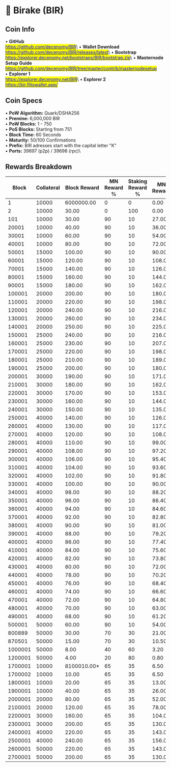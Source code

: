 # 🔸 Birake (BIR)

## Coin Info

• **GitHub**\
[<mark style="color:blue;">https://github.com/decenomy/BIR</mark>](https://github.com/decenomy/BIR)<mark style="color:blue;"></mark>\ <mark style="color:blue;"></mark>• **Wallet Download**\
[<mark style="color:blue;">https://github.com/decenomy/BIR/releases/latest</mark>](https://github.com/decenomy/BIR/releases/latest)<mark style="color:blue;"></mark>\ <mark style="color:blue;"></mark>• **Bootstrap**\
[<mark style="color:blue;">https://explorer.decenomy.net/bootstraps/BIR/bootstrap.zip</mark>](https://explorer.decenomy.net/bootstraps/BIR/bootstrap.zip)<mark style="color:blue;"></mark>\ <mark style="color:blue;"></mark>• **Masternode Setup Guide**\
[<mark style="color:blue;">https://github.com/decenomy/BIR/tree/master/contrib/masternodesetup</mark>](https://github.com/decenomy/BIR/tree/master/contrib/masternodesetup)\
• **Explorer 1** \
[<mark style="color:blue;">https://explorer.decenomy.net/BIR</mark>](https://explorer.decenomy.net/BIR)<mark style="color:blue;"></mark>\ <mark style="color:blue;"></mark>• **Explorer 2**\
[<mark style="color:blue;">https://bir.flitswallet.app/</mark>](https://bir.flitswallet.app/)<mark style="color:blue;"></mark>



## Coin Specs

• **PoW Algorithm:** Quark/DSHA256\
• **Premine:** 6,000,000 BIR\
• **PoW Blocks:** 1 - 750\
• **PoS Blocks:** Starting from 751\
• **Block Time:** 60 Seconds\
• **Maturity:** 50/100 Confirmations\
• **Prefix:** BIR adresses start with the capital letter "K"\
• **Ports:** 39697 (p2p) / 39698 (rpc)\


## Rewards Breakdown



| Block   | Collateral | Block Reward | MN Reward % | Staking Reward % | MN Reward | Staker Reward | roi 500 | roi 1000 | roi 1500 | roi 2000 | roi 2500 | coin supply |
| ------- | ---------- | ------------ | ----------- | ---------------- | --------- | ------------- | ------- | -------- | -------- | -------- | -------- | ----------- |
| 1       | 10000      | 6000000.00   | 0           | 0                | 0.00      | 0.00          | 0.00    | 0.00     | 0.00     | 0.00     | 0.00     | 6M          |
| 2       | 10000      | 30.00        | 0           | 100              | 0.00      | 30.00         | 0.00    | 0.00     | 0.00     | 0.00     | 0.00     | 6M          |
| 101     | 10000      | 30.00        | 90          | 10               | 27.00     | 3.00          | 283.82  | 141.91   | 94.61    | 70.96    | 56.76    | 6M          |
| 20001   | 10000      | 40.00        | 90          | 10               | 36.00     | 4.00          | 378.43  | 189.22   | 126.14   | 94.61    | 75.69    | 7M          |
| 30001   | 10000      | 60.00        | 90          | 10               | 54.00     | 6.00          | 567.65  | 283.82   | 189.22   | 141.91   | 113.53   | 7M          |
| 40001   | 10000      | 80.00        | 90          | 10               | 72.00     | 8.00          | 756.86  | 378.43   | 252.29   | 189.22   | 151.37   | 8M          |
| 50001   | 15000      | 100.00       | 90          | 10               | 90.00     | 10.00         | 630.72  | 315.36   | 210.24   | 157.68   | 126.14   | 8M          |
| 60001   | 15000      | 120.00       | 90          | 10               | 108.00    | 12.00         | 756.86  | 378.43   | 252.29   | 189.22   | 151.37   | 9M          |
| 70001   | 15000      | 140.00       | 90          | 10               | 126.00    | 14.00         | 883.01  | 441.50   | 294.34   | 220.75   | 176.60   | 11M         |
| 80001   | 15000      | 160.00       | 90          | 10               | 144.00    | 16.00         | 1009.15 | 504.58   | 336.38   | 252.29   | 201.83   | 12M         |
| 90001   | 15000      | 180.00       | 90          | 10               | 162.00    | 18.00         | 1135.30 | 567.65   | 378.43   | 283.82   | 227.06   | 14M         |
| 100001  | 20000      | 200.00       | 90          | 10               | 180.00    | 20.00         | 946.08  | 473.04   | 315.36   | 236.52   | 189.22   | 15M         |
| 110001  | 20000      | 220.00       | 90          | 10               | 198.00    | 22.00         | 1040.69 | 520.34   | 346.90   | 260.17   | 208.14   | 17M         |
| 120001  | 20000      | 240.00       | 90          | 10               | 216.00    | 24.00         | 1135.30 | 567.65   | 378.43   | 283.82   | 227.06   | 20M         |
| 130001  | 20000      | 260.00       | 90          | 10               | 234.00    | 26.00         | 1229.90 | 614.95   | 409.97   | 307.48   | 245.98   | 22M         |
| 140001  | 20000      | 250.00       | 90          | 10               | 225.00    | 25.00         | 1182.60 | 591.30   | 394.20   | 295.65   | 236.52   | 25M         |
| 150001  | 25000      | 240.00       | 90          | 10               | 216.00    | 24.00         | 908.24  | 454.12   | 302.75   | 227.06   | 181.65   | 27M         |
| 160001  | 25000      | 230.00       | 90          | 10               | 207.00    | 23.00         | 870.39  | 435.20   | 290.13   | 217.60   | 174.08   | 30M         |
| 170001  | 25000      | 220.00       | 90          | 10               | 198.00    | 22.00         | 832.55  | 416.28   | 277.52   | 208.14   | 166.51   | 32M         |
| 180001  | 25000      | 210.00       | 90          | 10               | 189.00    | 21.00         | 794.71  | 397.35   | 264.90   | 198.68   | 158.94   | 34M         |
| 190001  | 25000      | 200.00       | 90          | 10               | 180.00    | 20.00         | 756.86  | 378.43   | 252.29   | 189.22   | 151.37   | 36M         |
| 200001  | 30000      | 190.00       | 90          | 10               | 171.00    | 19.00         | 599.18  | 299.59   | 199.73   | 149.80   | 119.84   | 38M         |
| 210001  | 30000      | 180.00       | 90          | 10               | 162.00    | 18.00         | 567.65  | 283.82   | 189.22   | 141.91   | 113.53   | 40M         |
| 220001  | 30000      | 170.00       | 90          | 10               | 153.00    | 17.00         | 536.11  | 268.06   | 178.70   | 134.03   | 107.22   | 42M         |
| 230001  | 30000      | 160.00       | 90          | 10               | 144.00    | 16.00         | 504.58  | 252.29   | 168.19   | 126.14   | 100.92   | 44M         |
| 240001  | 30000      | 150.00       | 90          | 10               | 135.00    | 15.00         | 473.04  | 236.52   | 157.68   | 118.26   | 94.61    | 45M         |
| 250001  | 40000      | 140.00       | 90          | 10               | 126.00    | 14.00         | 331.13  | 165.56   | 110.38   | 82.78    | 66.23    | 47M         |
| 260001  | 40000      | 130.00       | 90          | 10               | 117.00    | 13.00         | 307.48  | 153.74   | 102.49   | 76.87    | 61.50    | 48M         |
| 270001  | 40000      | 120.00       | 90          | 10               | 108.00    | 12.00         | 283.82  | 141.91   | 94.61    | 70.96    | 56.76    | 49M         |
| 280001  | 40000      | 110.00       | 90          | 10               | 99.00     | 11.00         | 260.17  | 130.09   | 86.72    | 65.04    | 52.03    | 51M         |
| 290001  | 40000      | 108.00       | 90          | 10               | 97.20     | 10.80         | 255.44  | 127.72   | 85.15    | 63.86    | 51.09    | 52M         |
| 300001  | 40000      | 106.00       | 90          | 10               | 95.40     | 10.60         | 250.71  | 125.36   | 83.57    | 62.68    | 50.14    | 53M         |
| 310001  | 40000      | 104.00       | 90          | 10               | 93.60     | 10.40         | 245.98  | 122.99   | 81.99    | 61.50    | 49.20    | 54M         |
| 320001  | 40000      | 102.00       | 90          | 10               | 91.80     | 10.20         | 241.25  | 120.63   | 80.42    | 60.31    | 48.25    | 55M         |
| 330001  | 40000      | 100.00       | 90          | 10               | 90.00     | 10.00         | 236.52  | 118.26   | 78.84    | 59.13    | 47.30    | 56M         |
| 340001  | 40000      | 98.00        | 90          | 10               | 88.20     | 9.80          | 231.79  | 115.89   | 77.26    | 57.95    | 46.36    | 57M         |
| 350001  | 40000      | 96.00        | 90          | 10               | 86.40     | 9.60          | 227.06  | 113.53   | 75.69    | 56.76    | 45.41    | 58M         |
| 360001  | 40000      | 94.00        | 90          | 10               | 84.60     | 9.40          | 222.33  | 111.16   | 74.11    | 55.58    | 44.47    | 59M         |
| 370001  | 40000      | 92.00        | 90          | 10               | 82.80     | 9.20          | 217.60  | 108.80   | 72.53    | 54.40    | 43.52    | 60M         |
| 380001  | 40000      | 90.00        | 90          | 10               | 81.00     | 9.00          | 212.87  | 106.43   | 70.96    | 53.22    | 42.57    | 61M         |
| 390001  | 40000      | 88.00        | 90          | 10               | 79.20     | 8.80          | 208.14  | 104.07   | 69.38    | 52.03    | 41.63    | 62M         |
| 400001  | 40000      | 86.00        | 90          | 10               | 77.40     | 8.60          | 203.41  | 101.70   | 67.80    | 50.85    | 40.68    | 62M         |
| 410001  | 40000      | 84.00        | 90          | 10               | 75.60     | 8.40          | 198.68  | 99.34    | 66.23    | 49.67    | 39.74    | 63M         |
| 420001  | 40000      | 82.00        | 90          | 10               | 73.80     | 8.20          | 193.95  | 96.97    | 64.65    | 48.49    | 38.79    | 64M         |
| 430001  | 40000      | 80.00        | 90          | 10               | 72.00     | 8.00          | 189.22  | 94.61    | 63.07    | 47.30    | 37.84    | 65M         |
| 440001  | 40000      | 78.00        | 90          | 10               | 70.20     | 7.80          | 184.49  | 92.24    | 61.50    | 46.12    | 36.90    | 66M         |
| 450001  | 40000      | 76.00        | 90          | 10               | 68.40     | 7.60          | 179.76  | 89.88    | 59.92    | 44.94    | 35.95    | 66M         |
| 460001  | 40000      | 74.00        | 90          | 10               | 66.60     | 7.40          | 175.02  | 87.51    | 58.34    | 43.76    | 35.00    | 67M         |
| 470001  | 40000      | 72.00        | 90          | 10               | 64.80     | 7.20          | 170.29  | 85.15    | 56.76    | 42.57    | 34.06    | 68M         |
| 480001  | 40000      | 70.00        | 90          | 10               | 63.00     | 7.00          | 165.56  | 82.78    | 55.19    | 41.39    | 33.11    | 69M         |
| 490001  | 40000      | 68.00        | 90          | 10               | 61.20     | 6.80          | 160.83  | 80.42    | 53.61    | 40.21    | 32.17    | 69M         |
| 500001  | 50000      | 60.00        | 90          | 10               | 54.00     | 6.00          | 113.53  | 56.76    | 37.84    | 28.38    | 22.71    | 70M         |
| 800889  | 50000      | 30.00        | 70          | 30               | 21.00     | 9.00          | 44.15   | 22.08    | 14.72    | 11.04    | 8.83     | 88M         |
| 870501  | 50000      | 15.00        | 70          | 30               | 10.50     | 4.50          | 22.08   | 11.04    | 7.36     | 5.52     | 4.42     | 90M         |
| 1000001 | 50000      | 8.00         | 40          | 60               | 3.20      | 4.80          | 6.73    | 3.36     | 2.24     | 1.68     | 1.35     | 92M         |
| 1200001 | 50000      | 4.00         | 20          | 80               | 0.80      | 3.20          | 1.68    | 0.84     | 0.56     | 0.42     | 0.34     | 94M         |
| 1700001 | 10000      | 8100010.00\* | 65          | 35               | 6.50      | 3.50          | 68.33   | 34.16    | 22.78    | 17.08    | 13.67    | 104M        |
| 1700002 | 10000      | 10.00        | 65          | 35               | 6.50      | 3.50          | 68.33   | 34.16    | 22.78    | 17.08    | 13.67    | 104M        |
| 1800001 | 10000      | 20.00        | 65          | 35               | 13.00     | 7.00          | 136.66  | 68.33    | 45.55    | 34.16    | 27.33    | 105M        |
| 1900001 | 10000      | 40.00        | 65          | 35               | 26.00     | 14.00         | 273.31  | 136.66   | 91.10    | 68.33    | 54.66    | 107M        |
| 2000001 | 20000      | 80.00        | 65          | 35               | 52.00     | 28.00         | 273.31  | 136.66   | 91.10    | 68.33    | 54.66    | 111M        |
| 2100001 | 20000      | 120.00       | 65          | 35               | 78.00     | 42.00         | 409.97  | 204.98   | 136.66   | 102.49   | 81.99    | 119M        |
| 2200001 | 30000      | 160.00       | 65          | 35               | 104.00    | 56.00         | 364.42  | 182.21   | 121.47   | 91.10    | 72.88    | 131M        |
| 2300001 | 30000      | 200.00       | 65          | 35               | 130.00    | 70.00         | 455.52  | 227.76   | 151.84   | 113.88   | 91.10    | 147M        |
| 2400001 | 40000      | 220.00       | 65          | 35               | 143.00    | 77.00         | 375.80  | 187.90   | 125.27   | 93.95    | 75.16    | 167M        |
| 2500001 | 40000      | 240.00       | 65          | 35               | 156.00    | 84.00         | 409.97  | 204.98   | 136.66   | 102.49   | 81.99    | 189M        |
| 2600001 | 50000      | 220.00       | 65          | 35               | 143.00    | 77.00         | 300.64  | 150.32   | 100.21   | 75.16    | 60.13    | 213M        |
| 2700001 | 50000      | 200.00       | 65          | 35               | 130.00    | 70.00         | 273.31  | 136.66   | 91.10    | 68.33    | 54.66    | 235M        |
